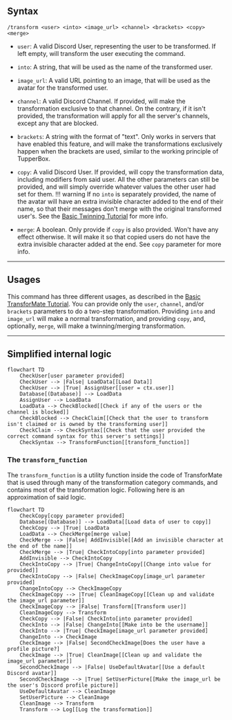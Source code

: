## Syntax
`/transform <user> <into> <image_url> <channel> <brackets> <copy> <merge>`

- `user`: A valid Discord User, representing the user to be transformed. If left
          empty, will transform the user executing the command.

- `into`: A string, that will be used as the name of the transformed user.

- `image_url`: A valid URL pointing to an image, that will be used as the avatar
               for the transformed user.

- `channel`: A valid Discord Channel. If provided, will make the transformation
             exclusive to that channel. On the contrary, if it isn't provided, the
             transformation will apply for all the server's channels, except any
             that are blocked.

- `brackets`: A string with the format of "<front brackets>text<back brackets>".
              Only works in servers that have enabled this feature, and will make
              the transformations exclusively happen when the brackets are used,
              similar to the working principle of TupperBox.

- `copy`: A valid Discord User. If provided, will copy the transformation data,
          including modifiers from said user. All the other parameters can still
          be provided, and will simply override whatever values the other user had
          set for them.
!!! warning
    If no `into` is separately provided, the name of the avatar
    will have an extra invisible character added to the end of their name, so
    that their messages don't merge with the original transformed user's. See
    the [Basic Twinning Tutorial](../../tutorials/twinning.md) for more info.

- `merge`: A boolean. Only provide if `copy` is also provided. Won't have any effect
           otherwise. It will make it so that copied users do not have the extra
           invisible character added at the end. See `copy` parameter for more info.

---

## Usages
This command has three different usages, as described in the
[Basic TransforMate Tutorial](../../tutorials/basic.md). You can provide only the
`user`, `channel`, and/or `brackets` parameters to do a two-step transformation.
Providing `into` and `image_url` will make a normal transformation, and providing
`copy`, and, optionally, `merge`, will make a twinning/merging transformation.

---

## Simplified internal logic
```mermaid
flowchart TD
    CheckUser[user parameter provided]
    CheckUser --> |False| LoadData[[Load Data]]
    CheckUser --> |True| AssignUser[[user = ctx.user]]
    Database[(Database)] --> LoadData
    AssignUser --> LoadData
    LoadData --> CheckBlocked[[Check if any of the users or the channel is blocked]]
    CheckBlocked --> CheckClaim[[Check that the user to transform isn't claimed or is owned by the transforming user]]
    CheckClaim --> CheckSyntax[[Check that the user provided the correct command syntax for this server's settings]]
    CheckSyntax --> TransformFunction[[transform_function]]
```

### The `transform_function`
The `transform_function` is a utility function inside the code of TransforMate that
is used through many of the transformation category commands, and contains most of
the transformation logic. Following here is an approximation of said logic.

```mermaid
flowchart TD
    CheckCopy[copy parameter provided]
    Database[(Database)] --> LoadData[[Load data of user to copy]]
    CheckCopy --> |True| LoadData
    LoadData --> CheckMerge[merge value]
    CheckMerge --> |False| AddInvisible[[Add an invisible character at the end of the name]]
    CheckMerge --> |True| CheckIntoCopy[into parameter provided]
    AddInvisible --> CheckIntoCopy
    CheckIntoCopy --> |True| ChangeIntoCopy[[Change into value for provided]]
    CheckIntoCopy --> |False| CheckImageCopy[image_url parameter provided]
    ChangeIntoCopy --> CheckImageCopy
    CheckImageCopy --> |True| CleanImageCopy[[Clean up and validate the image_url parameter]]
    CheckImageCopy --> |False| Transform[[Transform user]]
    CleanImageCopy --> Transform
    CheckCopy --> |False| CheckInto[into parameter provided]
    CheckInto --> |False| ChangeInto[[Make into be the username]]
    CheckInto --> |True| CheckImage[image_url parameter provided]
    ChangeInto --> CheckImage
    CheckImage --> |False| SecondCheckImage[Does the user have a profile picture?]
    CheckImage --> |True| CleanImage[[Clean up and validate the image_url parameter]]
    SecondCheckImage --> |False| UseDefaultAvatar[[Use a default Discord avatar]]
    SecondCheckImage --> |True| SetUserPicture[[Make the image_url be the user's Discord profile picture]]
    UseDefaultAvatar --> CleanImage
    SetUserPicture --> CleanImage
    CleanImage --> Transform
    Transform --> Log[[Log the transformation]]
```
